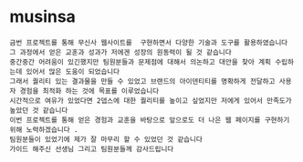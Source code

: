 # musinsa

    금번 프로젝트를 통해 무신사 웹사이트를  구현하면서 다양한 기술과 도구를 활용하였습니다 그 과정에서 얻은 교훈과 성과가 저에겐 성장의 원동력이 될 것 같습니다
    중간중간 어려움이 있긴했지만 팀원분들과 문제점에 대해서 의논하고 대안을 찾아 계획 수립하는데 있어서 많은 도움이 되었습니다
    그래서 퀄리티 있는 결과물을 만들 수 있었고 브랜드의 아이덴티티를 명확하게 전달하고 사용자 경험을 최적화 하는 것에 목표를 이루었습니다
    시간적으로 여유가 있었다면 2뎁스에 대한 퀄리티를 높이고 싶었지만 저에게 있어서 만족도가 높았던 것 같습니다
    이번 프로젝트를 통해 얻은 경험과 교훈을 바탕으로 앞으로도 더 나은 웹 페이지를 구현하기 위해 노력하겠습니다 .
    팀원분들이 있었기에 제가 잘 마무리 할 수 있었던 것 같습니다
    가이드 해주신 선생님 그리고 팀원분들께 감사드립니다
